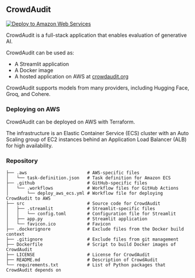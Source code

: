 ## CrowdAudit

[![Deploy to Amazon Web Services](https://github.com/Tiger-Du/CrowdAudit/actions/workflows/deploy_aws_ecs.yml/badge.svg)](https://github.com/Tiger-Du/CrowdAudit/actions/workflows/deploy_aws_ecs.yml)

CrowdAudit is a full-stack application that enables evaluation of generative AI.

CrowdAudit can be used as:

- A Streamlit application
- A Docker image
- A hosted application on AWS at [crowdaudit.org](https://crowdaudit.org)

CrowdAudit supports models from many providers, including Hugging Face, Groq, and Cohere.

### Deploying on AWS

CrowdAudit can be deployed on AWS with Terraform.

The infrastructure is an Elastic Container Service (ECS) cluster with an Auto Scaling group of EC2 instances behind an Application Load Balancer (ALB) for high availability.

### Repository

```code
├── .aws                       # AWS-specific files
│   └── task-definition.json   # Task definition for Amazon ECS
├── .github                    # GitHub-specific files
│   └── .workflows             # Workflow files for GitHub Actions
│       └── deploy_aws_ecs.yml # Workflow file for deploying CrowdAudit to AWS
├── src                        # Source code for CrowdAudit
│   ├── .streamlit             # Streamlit-specific files
│   │   └── config.toml        # Configuration file for Streamlit
│   ├── app.py                 # Streamlit application
│   └── favicon.ico            # Favicon
├── .dockerignore              # Exclude files from the Docker build context
├── .gitignore                 # Exclude files from git management
├── Dockerfile                 # Script to build Docker images of CrowdAudit
├── LICENSE                    # License for CrowdAudit
├── README.md                  # Description of CrowdAudit
└── requirements.txt           # List of Python packages that CrowdAudit depends on
```
